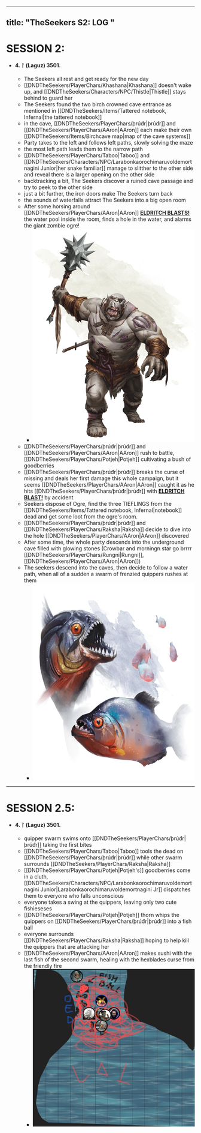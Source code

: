 
---
title: "TheSeekers S2: LOG "  
---

# SESSION 2:

- #### 4. ᛚ (Laguz) 3501.  
	- The Seekers all rest and get ready for the new day 
	- [[DNDTheSeekers/PlayerChars/Khashana|Khashana]] doesn't wake up, and [[DNDTheSeekers/Characters/NPC/Thistle|Thistle]] stays behind to guard her  
	- The Seekers found the two birch crowned cave entrance as mentioned in [[DNDTheSeekers/Items/Tattered notebook, Infernal|the tattered notebook]]   
	- in the cave, [[DNDTheSeekers/PlayerChars/þrúđr|þrúđr]] and [[DNDTheSeekers/PlayerChars/AAron|AAron]] each make their own [[DNDTheSeekers/Items/Birchcave map|map of the cave systems]]   
	- Party takes to the left and follows left paths, slowly solving the maze  
	- the most left path leads them to the narrow path  
	- [[DNDTheSeekers/PlayerChars/Taboo|Taboo]] and [[DNDTheSeekers/Characters/NPC/Larabonkaorochimaruvoldemortnagini Junior|her snake familiar]] manage to slitther to the other side and reveal there is a larger opening on the other side   
	- backtracking a bit, The Seekers discover a ruined cave passage and try to peek to the other side  
	- just a bit further, the iron doors make The Seekers turn back   
	- the sounds of waterfalls attract The Seekers into a big open room  
	- After some horsing around [[DNDTheSeekers/PlayerChars/AAron|AAron]] **[ELDRITCH BLASTS!](  )** the water pool inside the room, finds a hole in the water, and alarms the giant zombie ogre! 
		- ![](DNDTheSeekers/images/zombieogre.png)  
	- [[DNDTheSeekers/PlayerChars/þrúđr|þrúđr]] and [[DNDTheSeekers/PlayerChars/AAron|AAron]] rush to battle, [[DNDTheSeekers/PlayerChars/Potjeh|Potjeh]] cultivating a bush of goodberries  
	- [[DNDTheSeekers/PlayerChars/þrúđr|þrúđr]] breaks the curse of missing and deals her first damage this whole campaign, but it seems [[DNDTheSeekers/PlayerChars/AAron|AAron]] caught it as he hits [[DNDTheSeekers/PlayerChars/þrúđr|þrúđr]] with **[ELDRITCH BLAST!]( )** by accident  
	- Seekers dispose of Ogre, find the three TIEFLINGS from the [[DNDTheSeekers/Items/Tattered notebook, Infernal|notebook]] dead and get some loot from the ogre's room.  
	- [[DNDTheSeekers/PlayerChars/þrúđr|þrúđr]] and [[DNDTheSeekers/PlayerChars/Raksha|Raksha]] decide to dive into the hole [[DNDTheSeekers/PlayerChars/AAron|AAron]] discovered  
	- After some time, the whole party descends into the underground cave filled with glowing stones (Crowbar and morningn star go brrrr [[DNDTheSeekers/PlayerChars/Rungni|Rungni]], [[DNDTheSeekers/PlayerChars/AAron|AAron]])  
	- The seekers descend into the caves, then decide to follow a water path, when all of a sudden a swarm of frenzied quippers rushes at them   
		- ![](DNDTheSeekers/images/swarmquippers.png)  
___

# SESSION 2.5:

- #### 4. ᛚ (Laguz) 3501.
	- quipper swarm swims onto [[DNDTheSeekers/PlayerChars/þrúđr|þrúđr]] taking the first bites
	- [[DNDTheSeekers/PlayerChars/Taboo|Taboo]] tools the dead on [[DNDTheSeekers/PlayerChars/þrúđr|þrúđr]] while other swarm surrounds [[DNDTheSeekers/PlayerChars/Raksha|Raksha]]
	- [[DNDTheSeekers/PlayerChars/Potjeh|Potjeh's]] goodberries come in a cluth, [[DNDTheSeekers/Characters/NPC/Larabonkaorochimaruvoldemortnagini Junior|Larabonkaorochimaruvoldemortnagini Jr]] dispatches them to everyone who falls unconscious 
	- everyone takes a swing at the quippers, leaving only two cute fishieseses
	- [[DNDTheSeekers/PlayerChars/Potjeh|Potjeh]] thorn whips the quippers on [[DNDTheSeekers/PlayerChars/þrúđr|þrúđr]] into a fish ball
	- everyone surrounds [[DNDTheSeekers/PlayerChars/Raksha|Raksha]] hoping to help kill the quippers that are attacking her
	- [[DNDTheSeekers/PlayerChars/AAron|AAron]] makes sushi with the last fish of the second swarm, healing with the hexblades curse from the friendly fire
		- ![](DNDTheSeekers/images/feshes.png)